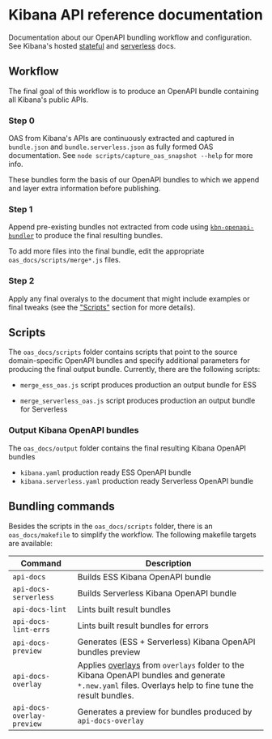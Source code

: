 # Kibana API reference documentation

Documentation about our OpenAPI bundling workflow and configuration. See Kibana's hosted [stateful](https://www.elastic.co/docs/api/doc/kibana) and [serverless](https://www.elastic.co/docs/api/doc/serverless) docs.

## Workflow

The final goal of this workflow is to produce an OpenAPI bundle containing all Kibana's public APIs.

### Step 0

OAS from Kibana's APIs are continuously extracted and captured in `bundle.json` and `bundle.serverless.json` as fully formed OAS documentation. See `node scripts/capture_oas_snapshot --help` for more info.

These bundles form the basis of our OpenAPI bundles to which we append and layer extra information before publishing.

### Step 1

Append pre-existing bundles not extracted from code using [`kbn-openapi-bundler`](../packages/kbn-openapi-bundler/README.md) to produce the final resulting bundles.

To add more files into the final bundle, edit the appropriate `oas_docs/scripts/merge*.js` files.

### Step 2

Apply any final overalys to the document that might include examples or final tweaks (see the ["Scripts"](#scripts) section for more details).

## Scripts

The `oas_docs/scripts` folder contains scripts that point to the source domain-specific OpenAPI bundles and specify additional parameters for producing the final output bundle. Currently, there are the following scripts:

- `merge_ess_oas.js` script produces production an output bundle for ESS

- `merge_serverless_oas.js` script produces production an output bundle for Serverless

### Output Kibana OpenAPI bundles

The `oas_docs/output` folder contains the final resulting Kibana OpenAPI bundles

- `kibana.yaml` production ready ESS OpenAPI bundle
- `kibana.serverless.yaml` production ready Serverless OpenAPI bundle

## Bundling commands

Besides the scripts in the `oas_docs/scripts` folder, there is an `oas_docs/makefile` to simplify the workflow. The following makefile targets are available:

| Command                    | Description                                                                                                                                                                                                        |
| -------------------------- | ------------------------------------------------------------------------------------------------------------------------------------------------------------------------------------------------------------------ |
| `api-docs`                 | Builds ESS Kibana OpenAPI bundle                                                                                                                                                                                   |
| `api-docs-serverless`      | Builds Serverless Kibana OpenAPI bundle                                                                                                                                                                            |
| `api-docs-lint`            | Lints built result bundles                                                                                                                                                                                         |
| `api-docs-lint-errs`       | Lints built result bundles for errors                                                                                                                                                                              |
| `api-docs-preview`         | Generates (ESS + Serverless) Kibana OpenAPI bundles preview                                                                                                                                                        |
| `api-docs-overlay`         | Applies [overlays](https://docs.bump.sh/help/specification-support/overlays/) from `overlays` folder to the Kibana OpenAPI bundles and generate `*.new.yaml` files. Overlays help to fine tune the result bundles. |
| `api-docs-overlay-preview` | Generates a preview for bundles produced by `api-docs-overlay`                                                                                                                                                     |
